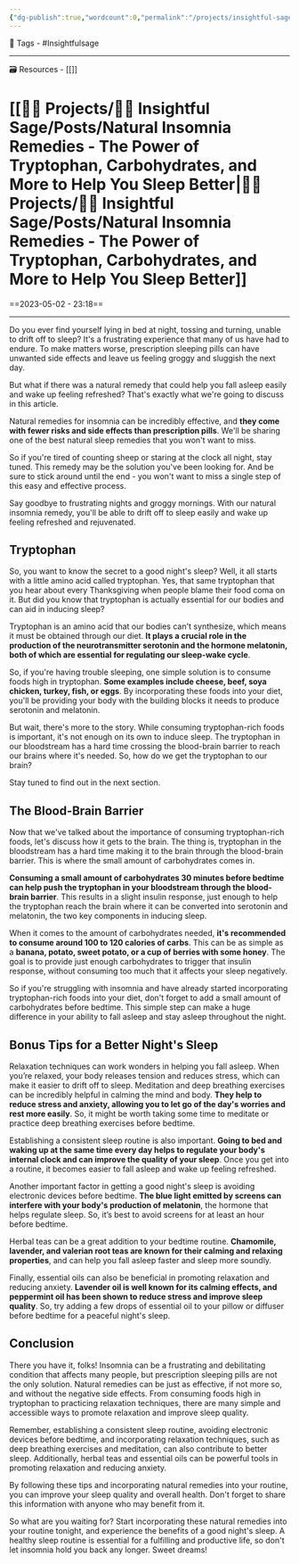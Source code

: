```yaml
---
{"dg-publish":true,"wordcount":0,"permalink":"/projects/insightful-sage/posts/natural-insomnia-remedies-the-power-of-tryptophan-carbohydrates-and-more-to-help-you-sleep-better/","dgPassFrontmatter":true,"noteIcon":"3","created":"2023-11-14T21:08:37.980+05:30","updated":"2024-02-26T02:42:26.212+05:30"}
---
```


🧶 Tags - #Insightfulsage 

---
🗃 Resources - [[]]

# [[👷🏻 Projects/🧓🏻 Insightful Sage/Posts/Natural Insomnia Remedies - The Power of Tryptophan, Carbohydrates, and More to Help You Sleep Better\|👷🏻 Projects/🧓🏻 Insightful Sage/Posts/Natural Insomnia Remedies - The Power of Tryptophan, Carbohydrates, and More to Help You Sleep Better]]
==2023-05-02 - 23:18==

---
Do you ever find yourself lying in bed at night, tossing and turning, unable to drift off to sleep? It's a frustrating experience that many of us have had to endure. To make matters worse, prescription sleeping pills can have unwanted side effects and leave us feeling groggy and sluggish the next day.

But what if there was a natural remedy that could help you fall asleep easily and wake up feeling refreshed? That's exactly what we're going to discuss in this article.

Natural remedies for insomnia can be incredibly effective, and **they come with fewer risks and side effects than prescription pills**. We'll be sharing one of the best natural sleep remedies that you won't want to miss.

So if you're tired of counting sheep or staring at the clock all night, stay tuned. This remedy may be the solution you've been looking for. And be sure to stick around until the end - you won't want to miss a single step of this easy and effective process.

Say goodbye to frustrating nights and groggy mornings. With our natural insomnia remedy, you'll be able to drift off to sleep easily and wake up feeling refreshed and rejuvenated.

## Tryptophan
So, you want to know the secret to a good night's sleep? Well, it all starts with a little amino acid called tryptophan. Yes, that same tryptophan that you hear about every Thanksgiving when people blame their food coma on it. But did you know that tryptophan is actually essential for our bodies and can aid in inducing sleep?

Tryptophan is an amino acid that our bodies can't synthesize, which means it must be obtained through our diet. **It plays a crucial role in the production of the neurotransmitter serotonin and the hormone melatonin, both of which are essential for regulating our sleep-wake cycle**.

So, if you're having trouble sleeping, one simple solution is to consume foods high in tryptophan. **Some examples include cheese, beef, soya chicken, turkey, fish, or eggs**. By incorporating these foods into your diet, you'll be providing your body with the building blocks it needs to produce serotonin and melatonin.

But wait, there's more to the story. While consuming tryptophan-rich foods is important, it's not enough on its own to induce sleep. The tryptophan in our bloodstream has a hard time crossing the blood-brain barrier to reach our brains where it's needed. So, how do we get the tryptophan to our brain?

Stay tuned to find out in the next section.

## The Blood-Brain Barrier
Now that we've talked about the importance of consuming tryptophan-rich foods, let's discuss how it gets to the brain. The thing is, tryptophan in the bloodstream has a hard time making it to the brain through the blood-brain barrier. This is where the small amount of carbohydrates comes in.

**Consuming a small amount of carbohydrates 30 minutes before bedtime can help push the tryptophan in your bloodstream through the blood-brain barrier**. This results in a slight insulin response, just enough to help the tryptophan reach the brain where it can be converted into serotonin and melatonin, the two key components in inducing sleep.

When it comes to the amount of carbohydrates needed, **it's recommended to consume around 100 to 120 calories of carbs**. This can be as simple as a **banana, potato, sweet potato, or a cup of berries with some honey**. The goal is to provide just enough carbohydrates to trigger that insulin response, without consuming too much that it affects your sleep negatively.

So if you're struggling with insomnia and have already started incorporating tryptophan-rich foods into your diet, don't forget to add a small amount of carbohydrates before bedtime. This simple step can make a huge difference in your ability to fall asleep and stay asleep throughout the night.

## Bonus Tips for a Better Night's Sleep
Relaxation techniques can work wonders in helping you fall asleep. When you’re relaxed, your body releases tension and reduces stress, which can make it easier to drift off to sleep. Meditation and deep breathing exercises can be incredibly helpful in calming the mind and body. **They help to reduce stress and anxiety, allowing you to let go of the day's worries and rest more easily**. So, it might be worth taking some time to meditate or practice deep breathing exercises before bedtime.

Establishing a consistent sleep routine is also important. **Going to bed and waking up at the same time every day helps to regulate your body's internal clock and can improve the quality of your sleep**. Once you get into a routine, it becomes easier to fall asleep and wake up feeling refreshed.

Another important factor in getting a good night's sleep is avoiding electronic devices before bedtime. **The blue light emitted by screens can interfere with your body's production of melatonin**, the hormone that helps regulate sleep. So, it’s best to avoid screens for at least an hour before bedtime.

Herbal teas can be a great addition to your bedtime routine. **Chamomile, lavender, and valerian root teas are known for their calming and relaxing properties**, and can help you fall asleep faster and sleep more soundly.

Finally, essential oils can also be beneficial in promoting relaxation and reducing anxiety. **Lavender oil is well known for its calming effects, and peppermint oil has been shown to reduce stress and improve sleep quality**. So, try adding a few drops of essential oil to your pillow or diffuser before bedtime for a peaceful night's sleep.

## Conclusion
There you have it, folks! Insomnia can be a frustrating and debilitating condition that affects many people, but prescription sleeping pills are not the only solution. Natural remedies can be just as effective, if not more so, and without the negative side effects. From consuming foods high in tryptophan to practicing relaxation techniques, there are many simple and accessible ways to promote relaxation and improve sleep quality.

Remember, establishing a consistent sleep routine, avoiding electronic devices before bedtime, and incorporating relaxation techniques, such as deep breathing exercises and meditation, can also contribute to better sleep. Additionally, herbal teas and essential oils can be powerful tools in promoting relaxation and reducing anxiety.

By following these tips and incorporating natural remedies into your routine, you can improve your sleep quality and overall health. Don't forget to share this information with anyone who may benefit from it.

So what are you waiting for? Start incorporating these natural remedies into your routine tonight, and experience the benefits of a good night's sleep. A healthy sleep routine is essential for a fulfilling and productive life, so don't let insomnia hold you back any longer. Sweet dreams!